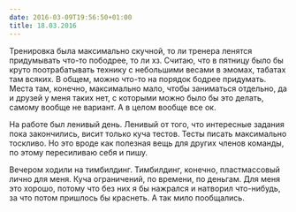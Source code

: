```yaml
---
date: 2016-03-09T19:56:50+01:00
title: 18.03.2016
---
```


Тренировка была максимально скучной, то ли тренера ленятся придумывать что-то пободрее, то ли хз. Считаю, что в пятницу было бы круто поотрабатывать технику с небольшими весами в эмомах, табатах там всяких. В общем, можно что-то на порядок бодрее придумать. Места там, конечно, максимально мало, чтобы заниматься отдельно, да и друзей у меня таких нет, с которыми можно было бы это делать, самому вообще не вариант. А в целом вообще все ок. 

На работе был ленивый день. Ленивый от того, что интересные задания пока закончились, висит только куча тестов. Тесты писать максимально тоскливо. Но это вроде как полезная вещь для других членов команды, по этому пересиливаю себя и пишу.

Вечером ходили на тимбилдинг. Тимбилдинг, конечно, пластмассовый лично для меня. Куча ограничений, по времени, по деньгам. Для меня это хорошо, потому что без них я бы нажрался и натворил что-нибудь, за что потом пришлось бы краснеть. А так мило пообщались. 